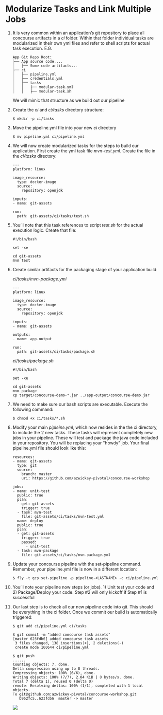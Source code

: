 Modularize Tasks and Link Multiple Jobs
=======================================

1.  It is very common within an application’s git repository to place
    all concourse artifacts in a *ci* folder. Within that folder
    individual tasks are modularized in their own yml files and refer to
    shell scripts for actual task execution. E.G.

        App Git Repo Root:
        ├── App source code....
        │   ├── Some code artifacts...
        ├── ci
        │   ├── pipeline.yml
        │   ├── credentials.yml
        │   ├── tasks
        │   │   ├── modular-task.yml
        │   │   ├── modular-task.sh

    We will mimic that structure as we build out our pipeline

2.  Create the *ci* and *ci/tasks* directory structure:

        $ mkdir -p ci/tasks

3.  Move the pipeline.yml file into your new *ci* directory

        $ mv pipeline.yml ci/pipeline.yml

4.  We will now create modularized tasks for the steps to build our
    application. First create the yml task file *mvn-test.yml*. Create
    the file in the *ci/tasks* directory:

        ---
        platform: linux

        image_resource:
          type: docker-image
          source:
            repository: openjdk

        inputs:
        - name: git-assets

        run:
          path: git-assets/ci/tasks/test.sh

5.  You’ll note that this task references to script *test.sh* for the
    actual execution logic. Create that file:

        #!/bin/bash

        set -xe

        cd git-assets
        mvn test

6.  Create similar artifacts for the packaging stage of your application
    build:

    *ci/tasks/mvn-package.yml*

        ---
        platform: linux

        image_resource:
          type: docker-image
          source:
            repository: openjdk

        inputs:
        - name: git-assets

        outputs:
        - name: app-output

        run:
          path: git-assets/ci/tasks/package.sh

    *ci/tasks/package.sh*

        #!/bin/bash

        set -xe

        cd git-assets
        mvn package
        cp target/concourse-demo-*.jar ../app-output/concourse-demo.jar

7.  We need to make sure our bash scripts are executable. Execute the
    following command:

        $ chmod +x ci/tasks/*.sh

8.  Modify your main *pipleine.yml*, which now resides in the the ci
    directory, to include the 2 new tasks. These tasks will represent
    completely new jobs in your pipeline. These will test and package
    the java code included in your repository. You will be replacing
    your "howdy" job. Your final pipeline.yml file should look like
    this:

        resources:
        - name: git-assets
          type: git
          source:
            branch: master
            uri: https://github.com/azwickey-pivotal/concourse-workshop

        jobs:
        - name: unit-test
          public: true
          plan:
          - get: git-assets
            trigger: true
          - task: mvn-test
            file: git-assets/ci/tasks/mvn-test.yml
        - name: deploy
          public: true
          plan:
          - get: git-assets
            trigger: true
            passed:
              - unit-test
          - task: mvn-package
            file: git-assets/ci/tasks/mvn-package.yml

9.  Update your concourse pipeline with the set-pipeline command.
    Remember, your pipeline.yml file is now in a different location:

        $ fly -t gcp set-pipeline -p pipeline-<LASTNAME> -c ci/pipeline.yml

10. You’ll note your pipeline now steps (or jobs). 1) Unit test your
    code and 2) Package/Deploy your code. Step \#2 will only kickoff if
    Step \#1 is successful

11. Our last step is to check all our new pipeline code into git. This
    should be everything in the ci folder. Once we commit our build is
    automatically triggered:

        $ git add ci/pipeline.yml ci/tasks

        $ git commit -m "added concourse task assets"
        [master 623fdb6] added concourse task assets
         3 files changed, 138 insertions(+), 2 deletions(-)
         create mode 100644 ci/pipeline.yml

        $ git push
        ......
        Counting objects: 7, done.
        Delta compression using up to 8 threads.
        Compressing objects: 100% (6/6), done.
        Writing objects: 100% (7/7), 2.04 KiB | 0 bytes/s, done.
        Total 7 (delta 1), reused 0 (delta 0)
        remote: Resolving deltas: 100% (1/1), completed with 1 local objects.
        To git@github.com:azwickey-pivotal/concourse-workshop.git
           b952fc5..623fdb6  master -> master

    ![](lab04.png)
